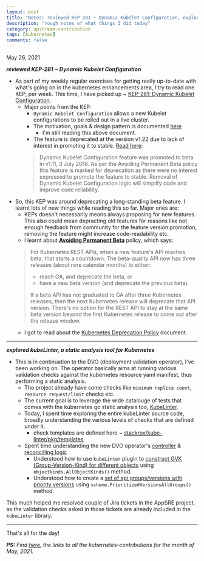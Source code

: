 ```yaml
---
layout: post
title: "Notes: reviewed KEP-281 ~ Dynamic Kubelet Configuration, explored kubeLinter, Static analysis tool for Kubernetes #18"
description: "rough notes of what things I did today"
category: upstream-contribution
tags: [kubernetes]
comments: false
---
```


May 26, 2021

***reviewed KEP-281 ~ Dynamic Kubelet Configuration***

- As part of my weekly regular exercises for getting really up-to-date with what's going on in the kubernetes enhancements area, I try to read one KEP, per week. This time, I have picked up ~ [KEP-281: Dynamic Kubelet Configuration](https://github.com/SergeyKanzhelev/enhancements/tree/e324e84516eff5119750a717851e934f6a197fdf/keps/sig-node/281-dynamic-kubelet-configuration).
  - Major points from the KEP:
    - `Dynamic Kubelet Configuration` allows a new Kubelet configurations to be rolled out in a live cluster.
    - The motivation, goals & design pattern is documented [here](https://github.com/kubernetes/community/blob/master/contributors/design-proposals/node/dynamic-kubelet-configuration.md)
        - I'm still reading this above document.
    -  The feature is deprecated at the version v1.22 due to lack of interest in promoting it to stable. [Read here](https://github.com/SergeyKanzhelev/enhancements/tree/e324e84516eff5119750a717851e934f6a197fdf/keps/sig-node/281-dynamic-kubelet-configuration#deprecation):
    > Dynamic Kubelet Configuration feature was promoted to beta in v1.11, 3 July 2018. As per the Avoiding Permanent Beta policy this feature is marked for deprecation as there were no interest expressed to promote the feature to stable. Removal of Dynamic Kubelet Configuration logic will simplify code and improve code reliability.
- So, this KEP was around deprecating a long-standing beta feature. I learnt lots of new things while reading this so far. Major ones are:
    - KEPs doesn't necessarily means always proposing for new features. This also could mean depracting old features for reasons like not enough feedback from community for the feature version promotion, removing the feature might increase code-readability etc.
    - I learnt about **[Avoiding Permanent Beta](https://kubernetes.io/blog/2020/08/21/moving-forward-from-beta/#avoiding-permanent-beta)** policy, which says:
    >  For Kubernetes REST APIs, when a new feature's API reaches beta, that starts a countdown. The beta-quality API now has three releases (about nine calendar months) to either:
    >  
    >   - reach GA, and deprecate the beta, or
    >   - have a new beta version (and deprecate the previous beta).
    > 
    >  If a beta API has not graduated to GA after three Kubernetes releases, then the next Kubernetes release will deprecate that API version. There's no option for the REST API to stay at the same beta version beyond the first Kubernetes release to come out after the release window. 
    -  I got to read about the [Kubernetes Deprecation Policy](https://kubernetes.io/docs/reference/using-api/deprecation-policy/#:~:text=rule%20%235b%3A) document.


---

***explored kubeLinter, a static analysis tool for Kubernetes***

- This is in continuation to the DVO (deployment validation operator), I've been working on. The operator basically aims at running various validation checks against the kubernetes resource yaml manifest, thus performing a static analysis.
    - The project already have some checks like `minimum replica count`, `resource request/limit` checks etc.
    - The current goal is to leverage the wide catalouge of tests that comes with the kubernetes go static analysis too, [KubeLinter](https://github.com/stackrox/kube-linter).
    - Today, I spent time exploring the entire kubeLinter source code, broadly understanding the various levels of checks that are defined under it.
        - check templates are defined here ~ [stackrox/kube-linter/pkg/templates](https://github.com/stackrox/kube-linter/tree/main/pkg/templates) 
    - Spent time understanding the new DVO operator's [controller](https://github.com/rrati/dv-operator/blob/kube-linter/pkg/controller/controller.go) & [reconcilling logic](https://github.com/rrati/dv-operator/blob/kube-linter/pkg/controller/generic_reconciler.go#L91)
        -  Understood how to use `kubeLinter` plugin to [construct GVK (Group-Version-Kind) for different objects](https://github.com/rrati/dv-operator/blob/kube-linter/pkg/controller/controller.go#L28-L38) using `objectkinds.AllObjectKinds()` method.
        -  Understood how to create a [set of api groups/versions with priority versions](https://github.com/rrati/dv-operator/blob/kube-linter/pkg/controller/controller.go#L48-L59) using `scheme.PrioritizedVersionsAllGroups()` method.


This much helped me resolved couple of Jira tickets in the AppSRE project, as the validation checks asked in those tickets are already included in the `kubeLinter` library.

---


That's all for the day!

***PS:** Find [here](https://www.psaggu.com/kubernetes.html#may-2021), the links to all the kubernetes-contributions for the month of May, 2021.*

